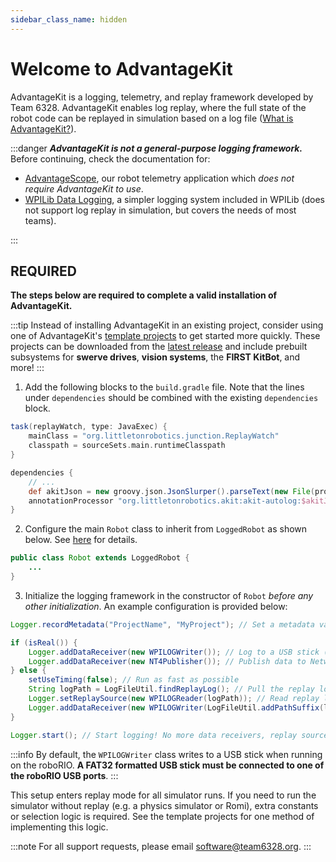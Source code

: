 ```yaml
---
sidebar_class_name: hidden
---
```


# Welcome to AdvantageKit

AdvantageKit is a logging, telemetry, and replay framework developed by Team 6328. AdvantageKit enables log replay, where the full state of the robot code can be replayed in simulation based on a log file ([What is AdvantageKit?](/getting-started/what-is-advantagekit/)).

:::danger
**_AdvantageKit is not a general-purpose logging framework._** Before continuing, check the documentation for:

- [AdvantageScope](https://docs.advantagescope.org), our robot telemetry application which _does not require AdvantageKit to use_.
- [WPILib Data Logging](https://docs.wpilib.org/en/stable/docs/software/telemetry/datalog.html), a simpler logging system included in WPILib (does not support log replay in simulation, but covers the needs of most teams).

:::

## REQUIRED

**The steps below are required to complete a valid installation of AdvantageKit.**

:::tip
Instead of installing AdvantageKit in an existing project, consider using one of AdvantageKit's [template projects](/getting-started/template-projects) to get started more quickly. These projects can be downloaded from the [latest release](https://github.com/Mechanical-Advantage/AdvantageKit/releases/latest) and include prebuilt subsystems for **swerve drives**, **vision systems**, the **FIRST KitBot**, and more!
:::

1. Add the following blocks to the `build.gradle` file. Note that the lines under `dependencies` should be combined with the existing `dependencies` block.

```groovy
task(replayWatch, type: JavaExec) {
    mainClass = "org.littletonrobotics.junction.ReplayWatch"
    classpath = sourceSets.main.runtimeClasspath
}

dependencies {
    // ...
    def akitJson = new groovy.json.JsonSlurper().parseText(new File(projectDir.getAbsolutePath() + "/vendordeps/AdvantageKit.json").text)
    annotationProcessor "org.littletonrobotics.akit:akit-autolog:$akitJson.version"
}
```

2. Configure the main `Robot` class to inherit from `LoggedRobot` as shown below. See [here](./existing-projects.md#robot-configuration) for details.

```java
public class Robot extends LoggedRobot {
    ...
}
```

3. Initialize the logging framework in the constructor of `Robot` _before any other initialization_. An example configuration is provided below:

```java
Logger.recordMetadata("ProjectName", "MyProject"); // Set a metadata value

if (isReal()) {
    Logger.addDataReceiver(new WPILOGWriter()); // Log to a USB stick ("/U/logs")
    Logger.addDataReceiver(new NT4Publisher()); // Publish data to NetworkTables
} else {
    setUseTiming(false); // Run as fast as possible
    String logPath = LogFileUtil.findReplayLog(); // Pull the replay log from AdvantageScope (or prompt the user)
    Logger.setReplaySource(new WPILOGReader(logPath)); // Read replay log
    Logger.addDataReceiver(new WPILOGWriter(LogFileUtil.addPathSuffix(logPath, "_sim"))); // Save outputs to a new log
}

Logger.start(); // Start logging! No more data receivers, replay sources, or metadata values may be added.
```

:::info
By default, the `WPILOGWriter` class writes to a USB stick when running on the roboRIO. **A FAT32 formatted USB stick must be connected to one of the roboRIO USB ports**.
:::

This setup enters replay mode for all simulator runs. If you need to run the simulator without replay (e.g. a physics simulator or Romi), extra constants or selection logic is required. See the template projects for one method of implementing this logic.

:::note
For all support requests, please email software@team6328.org.
:::
